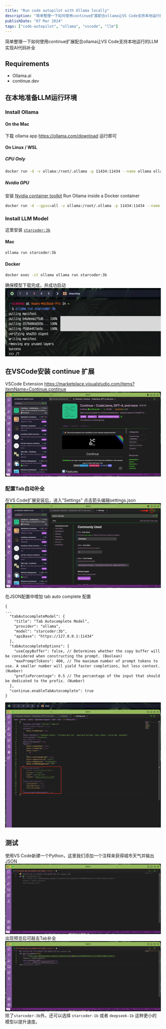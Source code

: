 ```yaml
---
title: "Run code autopilot with Ollama locally"
description: "简单整理一下如何使用continue扩展配合ollama让VS Code支持本地运行的LLM实现AI代码补全"
publishDate: "07 Mar 2024"
tags: ["code-autopilot", "ollama", "vscode", "llm"]
---
```


简单整理一下如何使用continue扩展配合ollama让VS Code支持本地运行的LLM实现AI代码补全

## Requirements

- Ollama.ai
- continue.dev

## 在本地准备LLM运行环境

### Install Ollama

#### On the Mac

下载 ollama app https://ollama.com/download 运行即可

#### On Linux / WSL

##### CPU Only

```bash
docker run -d -v ollama:/root/.ollama -p 11434:11434 --name ollama ollama/ollama
```

##### Nvidia GPU

安装 [Nvidia container toolkit](https://docs.nvidia.com/datacenter/cloud-native/container-toolkit/latest/install-guide.html#installation "Nvidia container toolkit")
Run Ollama inside a Docker container

```bash
docker run -d --gpus=all -v ollama:/root/.ollama -p 11434:11434 --name ollama ollama/ollama
```

### Install LLM Model

这里安装 [`starcoder:3b`](https://ollama.com/library/starcoder:3b "`starcoder:3b`")

#### Mac

```bash
ollama run starcoder:3b
```

#### Docker

```bash
docker exec -it ollama ollama run starcoder:3b
```

确保模型下载完成，并成功启动
![模型启动](./1.png)

## 在VSCode安装 continue 扩展

VSCode Extension https://marketplace.visualstudio.com/items?itemName=Continue.continue
![Continue扩展](./2.png)

### 配置Tab自动补全

在VS Code扩展安装后，进入"Settings" 点击箭头编辑settings.json
![配置Tab自动补全](./3.png)

在JSON配置中增加 tab auto complete 配置

```jsonc
{
...
  "tabAutocompleteModel": {
    "title": "Tab Autocomplete Model",
    "provider": "ollama",
    "model": "starcoder:3b",
    "apiBase": "https://127.0.0.1:11434"
  },
  "tabAutocompleteOptions": {
    "useCopyBuffer": false, // Determines whether the copy buffer will be considered when constructing the prompt. (Boolean)
    "maxPromptTokens": 400, // The maximum number of prompt tokens to use. A smaller number will yield faster completions, but less context. (Number)
    "prefixPercentage": 0.5 // The percentage of the input that should be dedicated to the prefix. (Number)
  },
  "continue.enableTabAutocomplete": true
}
```

![配置Tab自动补全 JSON配置](./4.png)

## 测试

使用VS Code新建一个Python，这里我们添加一个注释来获得城市天气并输出JSON
![测试Python补全](./5.png)
出现预览后可敲击Tab补全
![测试Python Tab补全](./6.png)
除了`starcoder-3b`外，还可以选择 `starcoder-1b` 或者 `deepseek-1b` 这种更小的模型以提升速度。

